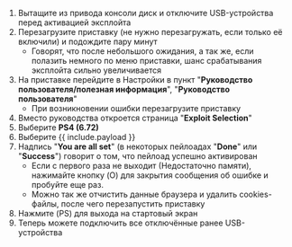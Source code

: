 1. Вытащите из привода консоли диск и отключите USB-устройства перед активацией эксплойта
1. Перезагрузите приставку (не нужно перезагружать, если только её включили) и подождите пару минут
	* Говорят, что после небольшого ожидания, а так же, если полазить немного по меню приставки, шанс срабатывания эксплойта сильно увеличивается
1. На приставке перейдите в Настройки в пункт "**Руководство пользователя/полезная информация**", "**Руководство пользователя**"
	+ При возникновении ошибки перезагрузите приставку
1. Вместо руководства откроется страница "**Exploit Selection**" 
1. Выберите **PS4 (6.72)**
1. Выберите {{ include.payload }}
1. Надпись "**You are all set**" (в некоторых пейлоадах "**Done**" или "**Success**") говорит о том, что пейлоад успешно активирован
	* Если с первого раза не выходит (Недостаточно памяти), нажимайте кнопку (O) для закрытия сообщения об ошибке и пробуйте еще раз. 
	* Можно так же отчистить данные браузера и удалить cookies-файлы, после чего перезапустить приставку
1. Нажмите (PS) для выхода на стартовый экран
1. Теперь можете подключить все отключённые ранее USB-устройства